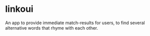 # linkoui
An app to provide immediate match-results for users, to find several alternative words that rhyme with each other.

